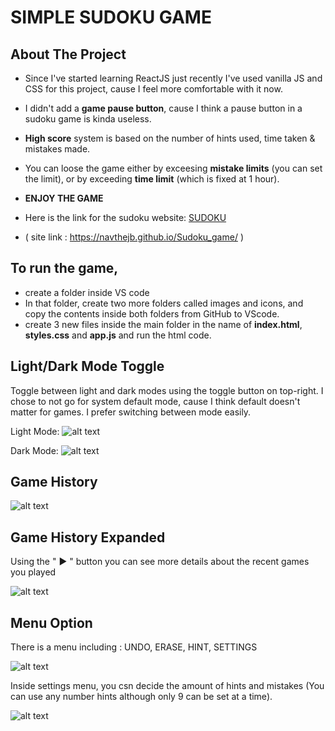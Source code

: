 # SIMPLE SUDOKU GAME

## About The Project
* Since I've started learning ReactJS just recently I've used vanilla JS and CSS for this project, cause I feel more comfortable with it now.

* I didn't add a **game pause button**, cause I think a pause button in a sudoku game is kinda useless.
* **High score** system is based on the number of hints used, time taken & mistakes made.
* You can loose the game either by exceesing **mistake limits** (you can set the limit), or by exceeding **time limit** (which is fixed at 1 hour).
* **ENJOY THE GAME**

* Here is the link for the sudoku website: [SUDOKU](https://navthejb.github.io/Sudoku_game/)
* ( site link : https://navthejb.github.io/Sudoku_game/ )


## To run the game,
* create a folder inside VS code
* In that folder, create two more folders called images and icons, and copy the contents inside both folders from GitHub to VScode.
* create 3 new files inside the main folder in the name of **index.html**, **styles.css** and **app.js** and run the html code.

 
 
## Light/Dark Mode Toggle

Toggle between light and dark modes using the toggle button on top-right.
I chose to not go for system default mode, cause I think default doesn't matter for games. I prefer switching between mode easily.

Light Mode: ![alt text](screen_shots/Light%20mode.png)

Dark Mode:  ![alt text](screen_shots/Dark%20mode.png)


## Game History

![alt text](screen_shots/Game%20history%20modal.png)


## Game History Expanded

Using the " ▶️ " button you can see more details about the recent games you played

![alt text](screen_shots/Game%20history%20expanded%20view.png)


## Menu Option

There is a menu including : UNDO, ERASE, HINT, SETTINGS

![alt text](screen_shots/Menu.png)

Inside settings menu, you csn decide the amount of hints and mistakes (You can use any number hints although only 9 can be set at a time).

![alt text](screen_shots/Settings%20menu.png)

